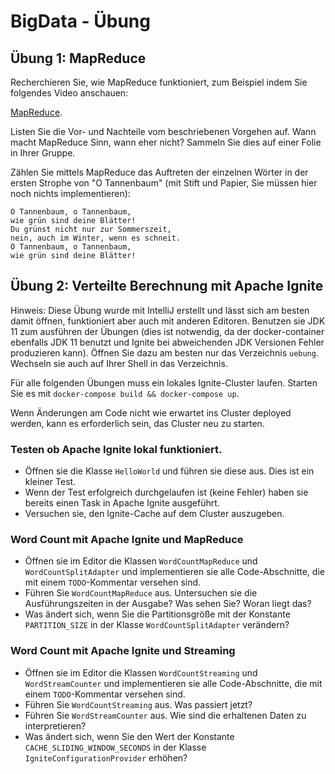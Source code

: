 # BigData - Übung

## Übung 1: MapReduce

Recherchieren Sie, wie MapReduce funktioniert, zum Beispiel indem Sie folgendes Video anschauen:

[MapReduce](https://www.youtube.com/watch?v=cvhKoniK5Uo).

Listen Sie die Vor- und Nachteile vom beschriebenen Vorgehen auf. Wann macht MapReduce Sinn, wann eher nicht?
Sammeln Sie dies auf einer Folie in Ihrer Gruppe.

Zählen Sie mittels MapReduce das Auftreten der einzelnen Wörter in der ersten Strophe von "O Tannenbaum"
(mit Stift und Papier, Sie müssen hier noch nichts implementieren):

```
O Tannenbaum, o Tannenbaum,
wie grün sind deine Blätter!
Du grünst nicht nur zur Sommerszeit,
nein, auch im Winter, wenn es schneit.
O Tannenbaum, o Tannenbaum,
wie grün sind deine Blätter!
```

## Übung 2: Verteilte Berechnung mit Apache Ignite

Hinweis: Diese Übung wurde mit IntelliJ erstellt und lässt sich am besten damit öffnen, funktioniert aber auch mit anderen Editoren. Benutzen sie JDK 11 zum ausführen der Übungen (dies ist notwendig, da der docker-container ebenfalls JDK 11 benutzt und Ignite bei abweichenden JDK Versionen Fehler produzieren kann). 
Öffnen Sie dazu am besten nur das Verzeichnis `uebung`. Wechseln sie auch auf Ihrer Shell in das Verzeichnis.

Für alle folgenden Übungen muss ein lokales Ignite-Cluster laufen. Starten Sie es mit `docker-compose build && docker-compose up`.

Wenn Änderungen am Code nicht wie erwartet ins Cluster deployed werden, kann es erforderlich sein, das Cluster neu zu starten.

### Testen ob Apache Ignite lokal funktioniert.

* Öffnen sie die Klasse `HelloWorld` und führen sie diese aus. Dies ist ein kleiner Test.
* Wenn der Test erfolgreich durchgelaufen ist (keine Fehler) haben sie bereits einen Task in Apache Ignite ausgeführt. 
* Versuchen sie, den Ignite-Cache auf dem Cluster auszugeben.

### Word Count mit Apache Ignite und MapReduce

* Öffnen sie im Editor die Klassen `WordCountMapReduce` und `WordCountSplitAdapter` und implementieren sie alle Code-Abschnitte, die mit einem `TODO`-Kommentar versehen sind.
* Führen Sie `WordCountMapReduce` aus. Untersuchen sie die Ausführungszeiten in der Ausgabe? Was sehen Sie? Woran liegt das?
* Was ändert sich, wenn Sie die Partitionsgröße mit der Konstante `PARTITION_SIZE` in der Klasse `WordCountSplitAdapter` verändern?

### Word Count mit Apache Ignite und Streaming

* Öffnen sie im Editor die Klassen `WordCountStreaming` und `WordStreamCounter` und implementieren sie alle Code-Abschnitte, die mit einem `TODO`-Kommentar versehen sind.
* Führen Sie `WordCountStreaming` aus. Was passiert jetzt?
* Führen Sie `WordStreamCounter` aus. Wie sind die erhaltenen Daten zu interpretieren?
* Was ändert sich, wenn Sie den Wert der Konstante `CACHE_SLIDING_WINDOW_SECONDS` in der Klasse `IgniteConfigurationProvider` erhöhen? 
